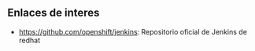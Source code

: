 ## Enlaces de interes

* https://github.com/openshift/jenkins: Repositorio oficial de Jenkins de redhat
